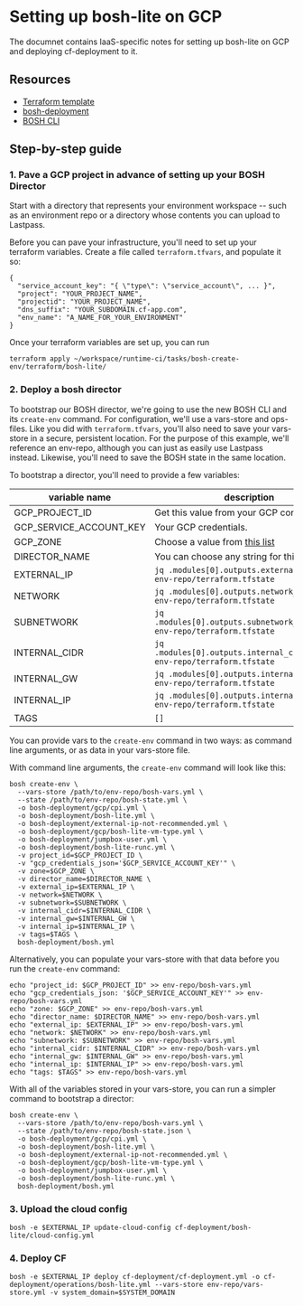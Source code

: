 # Setting up bosh-lite on GCP
The documnet contains IaaS-specific notes for
setting up bosh-lite on GCP
and deploying cf-deployment to it.

## Resources
- [Terraform template](https://github.com/cloudfoundry/runtime-ci/blob/master/tasks/bosh-create-env/terraform/bosh-lite/terraform.tf)
- [bosh-deployment](https://github.com/cloudfoundry/bosh-deployment)
- [BOSH CLI](https://github.com/cloudfoundry/bosh-cli)

## Step-by-step guide

### 1. Pave a GCP project in advance of setting up your BOSH Director

Start with a directory that represents your environment workspace
-- such as an environment repo
or a directory whose contents you can upload to Lastpass.

Before you can pave your infrastructure,
you'll need to set up your terraform variables.
Create a file called `terraform.tfvars`,
and populate it so:
```
{
  "service_account_key": "{ \"type\": \"service_account\", ... }",
  "project": "YOUR_PROJECT_NAME",
  "projectid": "YOUR_PROJECT_NAME",
  "dns_suffix": "YOUR_SUBDOMAIN.cf-app.com",
  "env_name": "A_NAME_FOR_YOUR_ENVIRONMENT"
}
```

Once your terraform variables are set up, you can run
```
terraform apply ~/workspace/runtime-ci/tasks/bosh-create-env/terraform/bosh-lite/
```

### 2. Deploy a bosh director

To bootstrap our BOSH director,
we're going to use the new BOSH CLI and its `create-env` command.
For configuration, we'll use a vars-store and ops-files.
Like you did with `terraform.tfvars`,
you'll also need to save your vars-store in a secure, persistent location.
For the purpose of this example,
we'll reference an env-repo,
although you can just as easily use Lastpass instead.
Likewise, you'll need to save the BOSH state in the same location.

To bootstrap a director,
you'll need to provide a few variables:

| variable name | description |
| ------------- | ----------- |
| GCP_PROJECT_ID | Get this value from your GCP console |
| GCP_SERVICE_ACCOUNT_KEY | Your GCP credentials. |
| GCP_ZONE | Choose a value from [this list](https://cloud.google.com/compute/docs/regions-zones/regions-zones) |
| DIRECTOR_NAME | You can choose any string for this |
| EXTERNAL_IP | `jq .modules[0].outputs.external_ip.value  env-repo/terraform.tfstate` |
| NETWORK | `jq .modules[0].outputs.network_name.value env-repo/terraform.tfstate` |
| SUBNETWORK | `jq .modules[0].outputs.subnetwork_name.value env-repo/terraform.tfstate` |
| INTERNAL_CIDR | `jq .modules[0].outputs.internal_cidr.value env-repo/terraform.tfstate` |
| INTERNAL_GW | `jq .modules[0].outputs.internal_gw.value env-repo/terraform.tfstate` |
| INTERNAL_IP | `jq .modules[0].outputs.internal_ip.value env-repo/terraform.tfstate` |
| TAGS | `[]` |

You can provide vars to the `create-env` command in two ways:
as command line arguments,
or as data in your vars-store file.

With command line arguments, the `create-env` command will look like this:
```
bosh create-env \
  --vars-store /path/to/env-repo/bosh-vars.yml \
  --state /path/to/env-repo/bosh-state.yml \
  -o bosh-deployment/gcp/cpi.yml \
  -o bosh-deployment/bosh-lite.yml \
  -o bosh-deployment/external-ip-not-recommended.yml \
  -o bosh-deployment/gcp/bosh-lite-vm-type.yml \
  -o bosh-deployment/jumpbox-user.yml \
  -o bosh-deployment/bosh-lite-runc.yml \
  -v project_id=$GCP_PROJECT_ID \
  -v "gcp_credentials_json='$GCP_SERVICE_ACCOUNT_KEY'" \
  -v zone=$GCP_ZONE \
  -v director_name=$DIRECTOR_NAME \
  -v external_ip=$EXTERNAL_IP \
  -v network=$NETWORK \
  -v subnetwork=$SUBNETWORK \
  -v internal_cidr=$INTERNAL_CIDR \
  -v internal_gw=$INTERNAL_GW \
  -v internal_ip=$INTERNAL_IP \
  -v tags=$TAGS \
  bosh-deployment/bosh.yml
```

Alternatively, you can populate your vars-store with that data
before you run the `create-env` command:
```
echo "project_id: $GCP_PROJECT_ID" >> env-repo/bosh-vars.yml
echo "gcp_credentials_json: '$GCP_SERVICE_ACCOUNT_KEY'" >> env-repo/bosh-vars.yml
echo "zone: $GCP_ZONE" >> env-repo/bosh-vars.yml
echo "director_name: $DIRECTOR_NAME" >> env-repo/bosh-vars.yml
echo "external_ip: $EXTERNAL_IP" >> env-repo/bosh-vars.yml
echo "network: $NETWORK" >> env-repo/bosh-vars.yml
echo "subnetwork: $SUBNETWORK" >> env-repo/bosh-vars.yml
echo "internal_cidr: $INTERNAL_CIDR" >> env-repo/bosh-vars.yml
echo "internal_gw: $INTERNAL_GW" >> env-repo/bosh-vars.yml
echo "internal_ip: $INTERNAL_IP" >> env-repo/bosh-vars.yml
echo "tags: $TAGS" >> env-repo/bosh-vars.yml
```

With all of the variables stored in your vars-store,
you can run a simpler command to bootstrap a director:
```
bosh create-env \
  --vars-store /path/to/env-repo/bosh-vars.yml \
  --state /path/to/env-repo/bosh-state.json \
  -o bosh-deployment/gcp/cpi.yml \
  -o bosh-deployment/bosh-lite.yml \
  -o bosh-deployment/external-ip-not-recommended.yml \
  -o bosh-deployment/gcp/bosh-lite-vm-type.yml \
  -o bosh-deployment/jumpbox-user.yml \
  -o bosh-deployment/bosh-lite-runc.yml \
  bosh-deployment/bosh.yml
```

### 3. Upload the cloud config
```
bosh -e $EXTERNAL_IP update-cloud-config cf-deployment/bosh-lite/cloud-config.yml
```

### 4. Deploy CF
```
bosh -e $EXTERNAL_IP deploy cf-deployment/cf-deployment.yml -o cf-deployment/operations/bosh-lite.yml --vars-store env-repo/vars-store.yml -v system_domain=$SYSTEM_DOMAIN
```
